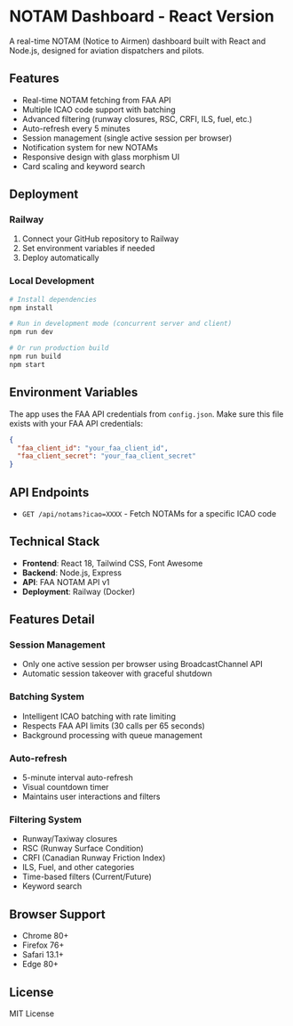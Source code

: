 # NOTAM Dashboard - React Version

A real-time NOTAM (Notice to Airmen) dashboard built with React and Node.js, designed for aviation dispatchers and pilots.

## Features

- Real-time NOTAM fetching from FAA API
- Multiple ICAO code support with batching
- Advanced filtering (runway closures, RSC, CRFI, ILS, fuel, etc.)
- Auto-refresh every 5 minutes
- Session management (single active session per browser)
- Notification system for new NOTAMs
- Responsive design with glass morphism UI
- Card scaling and keyword search

## Deployment

### Railway

1. Connect your GitHub repository to Railway
2. Set environment variables if needed
3. Deploy automatically

### Local Development

```bash
# Install dependencies
npm install

# Run in development mode (concurrent server and client)
npm run dev

# Or run production build
npm run build
npm start
```

## Environment Variables

The app uses the FAA API credentials from `config.json`. Make sure this file exists with your FAA API credentials:

```json
{
  "faa_client_id": "your_faa_client_id",
  "faa_client_secret": "your_faa_client_secret"
}
```

## API Endpoints

- `GET /api/notams?icao=XXXX` - Fetch NOTAMs for a specific ICAO code

## Technical Stack

- **Frontend**: React 18, Tailwind CSS, Font Awesome
- **Backend**: Node.js, Express
- **API**: FAA NOTAM API v1
- **Deployment**: Railway (Docker)

## Features Detail

### Session Management
- Only one active session per browser using BroadcastChannel API
- Automatic session takeover with graceful shutdown

### Batching System
- Intelligent ICAO batching with rate limiting
- Respects FAA API limits (30 calls per 65 seconds)
- Background processing with queue management

### Auto-refresh
- 5-minute interval auto-refresh
- Visual countdown timer
- Maintains user interactions and filters

### Filtering System
- Runway/Taxiway closures
- RSC (Runway Surface Condition)
- CRFI (Canadian Runway Friction Index)
- ILS, Fuel, and other categories
- Time-based filters (Current/Future)
- Keyword search

## Browser Support

- Chrome 80+
- Firefox 76+
- Safari 13.1+
- Edge 80+

## License

MIT License